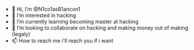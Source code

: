 - 👋 Hi, I’m @N1co1asB1ancon1
- 👀 I’m interested in hacking    
- 🌱 I’m currently learning becoming master at hacking
- 💞️ I’m looking to collaborate on hacking and making money out of making (legaly)
- 📫 How to reach me i'll reach you if i want
<!---
I hack, i just hack. 
That's it
Car, wife, computer , webserver
--->
